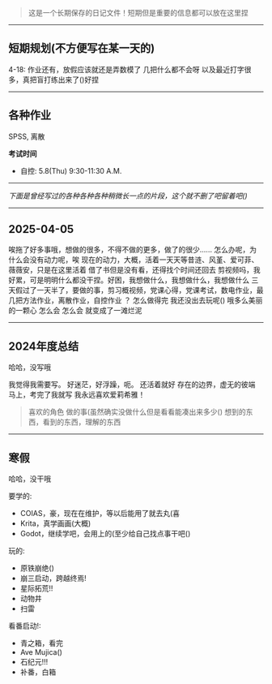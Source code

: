 > 这是一个长期保存的日记文件！短期但是重要的信息都可以放在这里捏

---

## 短期规划(不方便写在某一天的)

4-18:
作业还有，放假应该就还是弄数模了
几把什么都不会呀
以及最近打字很多，真把盲打练出来了()好捏

---

## 各种作业

SPSS, 离散

**考试时间**
- 自控: 5.8(Thu) 9:30-11:30 A.M.

---

*下面是曾经写过的各种各种各种稍微长一点的片段，这个就不删了吧留着吧()*

---

## 2025-04-05

唉拖了好多事哦，想做的很多，不得不做的更多，做了的很少......
怎么办呢，为什么会没有动力呢，唉
现在的动力，大概，活着一天天等昔涟、风堇、爱可菲、薇薇安，只是在这里活着
借了书但是没有看，还得找个时间还回去
剪视频吗，我好累，可是明明什么都没干捏。好困，我想做什么，我想做什么，我想做什么
三天假过了一天半了，要做的事，剪习概视频，党课心得，党课考试，数电作业，最几把方法作业，离散作业，自控作业
？
怎么做得完
我还没出去玩呢()
哦多么美丽的一颗心
怎么会 怎么会
就变成了一滩烂泥

---

## 2024年度总结

哈哈，没写哦

我觉得我需要写。
好迷茫，好浮躁，呃。
还活着就好
存在的边界，虚无的彼端
马上，考完了我就写
我永远喜欢爱莉希雅！

> 喜欢的角色
> 做的事(虽然确实没做什么但是看看能凑出来多少()
> 想到的东西，看到的东西，理解的东西

---

## 寒假

哈哈，没干哦

要学的:
- COIAS，豪，现在在维护，等以后能用了就去丸(喜
- Krita，真学画画(大概)
- Godot，继续学吧，会用上的(至少给自己找点事干吧()

玩的:
- 原铁崩绝()
- 崩三启动，跨越终焉!
- 星际拓荒!!
- 动物井
- 扫雷

看番启动!:
- 青之箱，看完
- Ave Mujica()
- 石纪元!!!
- 补番，白箱
